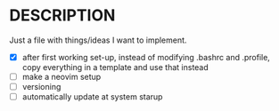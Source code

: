 # DESCRIPTION

Just a file with things/ideas I want to implement.

- [x] after first working set-up, instead of modifying .bashrc and .profile, copy everything in a template and use that instead
- [ ] make a neovim setup
- [ ] versioning
- [ ] automatically update at system starup
